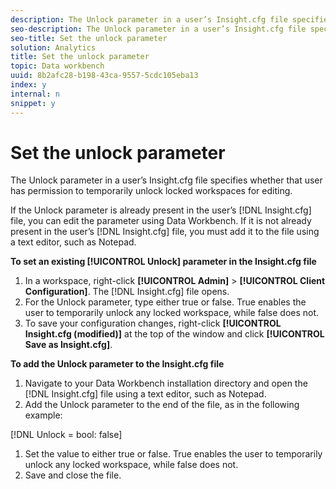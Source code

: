 ```yaml
---
description: The Unlock parameter in a user’s Insight.cfg file specifies whether that user has permission to temporarily unlock locked workspaces for editing.
seo-description: The Unlock parameter in a user’s Insight.cfg file specifies whether that user has permission to temporarily unlock locked workspaces for editing.
seo-title: Set the unlock parameter
solution: Analytics
title: Set the unlock parameter
topic: Data workbench
uuid: 8b2afc28-b198-43ca-9557-5cdc105eba13
index: y
internal: n
snippet: y
---
```


# Set the unlock parameter

The Unlock parameter in a user’s Insight.cfg file specifies whether that user has permission to temporarily unlock locked workspaces for editing.

If the Unlock parameter is already present in the user’s [!DNL Insight.cfg] file, you can edit the parameter using Data Workbench. If it is not already present in the user’s [!DNL Insight.cfg] file, you must add it to the file using a text editor, such as Notepad.

**To set an existing [!UICONTROL Unlock] parameter in the Insight.cfg file**

1. In a workspace, right-click **[!UICONTROL Admin]** > **[!UICONTROL Client Configuration]**. The [!DNL Insight.cfg] file opens. 
1. For the Unlock parameter, type either true or false. True enables the user to temporarily unlock any locked workspace, while false does not. 
1. To save your configuration changes, right-click **[!UICONTROL Insight.cfg (modified)]** at the top of the window and click **[!UICONTROL Save as Insight.cfg]**.

**To add the Unlock parameter to the Insight.cfg file**

1. Navigate to your Data Workbench installation directory and open the [!DNL Insight.cfg] file using a text editor, such as Notepad. 
1. Add the Unlock parameter to the end of the file, as in the following example:

[!DNL Unlock = bool: false] 

1. Set the value to either true or false. True enables the user to temporarily unlock any locked workspace, while false does not. 
1. Save and close the file.

